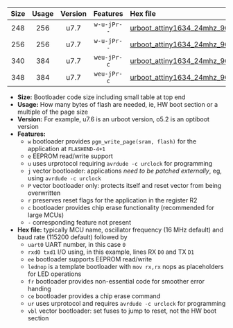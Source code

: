 |Size|Usage|Version|Features|Hex file|
|:-:|:-:|:-:|:-:|:--|
|248|256|u7.7|`w-u-jPr--`|[urboot_attiny1634_24mhz_9600bps_uart0_rxa7_txb0_lednop_fr_ur_vbl.hex](https://raw.githubusercontent.com/stefanrueger/urboot.hex/main/mcus/attiny1634/fcpu_24mhz/9600_bps/urboot_attiny1634_24mhz_9600bps_uart0_rxa7_txb0_lednop_fr_ur_vbl.hex)|
|256|256|u7.7|`w-u-jPr--`|[urboot_attiny1634_24mhz_9600bps_uart1_rxb1_txb2_lednop_fr_ur_vbl.hex](https://raw.githubusercontent.com/stefanrueger/urboot.hex/main/mcus/attiny1634/fcpu_24mhz/9600_bps/urboot_attiny1634_24mhz_9600bps_uart1_rxb1_txb2_lednop_fr_ur_vbl.hex)|
|340|384|u7.7|`weu-jPr-c`|[urboot_attiny1634_24mhz_9600bps_uart0_rxa7_txb0_ee_lednop_fr_ce_ur_vbl.hex](https://raw.githubusercontent.com/stefanrueger/urboot.hex/main/mcus/attiny1634/fcpu_24mhz/9600_bps/urboot_attiny1634_24mhz_9600bps_uart0_rxa7_txb0_ee_lednop_fr_ce_ur_vbl.hex)|
|348|384|u7.7|`weu-jPr-c`|[urboot_attiny1634_24mhz_9600bps_uart1_rxb1_txb2_ee_lednop_fr_ce_ur_vbl.hex](https://raw.githubusercontent.com/stefanrueger/urboot.hex/main/mcus/attiny1634/fcpu_24mhz/9600_bps/urboot_attiny1634_24mhz_9600bps_uart1_rxb1_txb2_ee_lednop_fr_ce_ur_vbl.hex)|

- **Size:** Bootloader code size including small table at top end
- **Usage:** How many bytes of flash are needed, ie, HW boot section or a multiple of the page size
- **Version:** For example, u7.6 is an urboot version, o5.2 is an optiboot version
- **Features:**
  + `w` bootloader provides `pgm_write_page(sram, flash)` for the application at `FLASHEND-4+1`
  + `e` EEPROM read/write support
  + `u` uses urprotocol requiring `avrdude -c urclock` for programming
  + `j` vector bootloader: applications *need to be patched externally*, eg, using `avrdude -c urclock`
  + `P` vector bootloader only: protects itself and reset vector from being overwritten
  + `r` preserves reset flags for the application in the register R2
  + `c` bootloader provides chip erase functionality (recommended for large MCUs)
  + `-` corresponding feature not present
- **Hex file:** typically MCU name, oscillator frequency (16 MHz default) and baud rate (115200 default) followed by
  + `uart0` UART number, in this case `0`
  + `rxd0 txd1` I/O using, in this example, lines RX `D0` and TX `D1`
  + `ee` bootloader supports EEPROM read/write
  + `lednop` is a template bootloader with `mov rx,rx` nops as placeholders for LED operations
  + `fr` bootloader provides non-essential code for smoother error handing
  + `ce` bootloader provides a chip erase command
  + `ur` uses urprotocol and requires `avrdude -c urclock` for programming
  + `vbl` vector bootloader: set fuses to jump to reset, not the HW boot section
